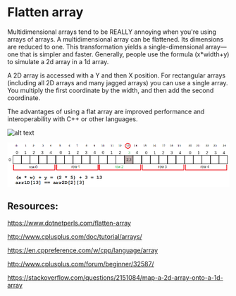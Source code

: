 # Flatten array

Multidimensional arrays tend to be REALLY annoying when you're using arrays of arrays.
A multidimensional array can be flattened. Its dimensions are reduced to one. This transformation yields a single-dimensional array—one
that is simpler and faster. Generally, people use the formula (x*width+y) to simulate a 2d array in a 1d array.

A 2D array is accessed with a Y and then X position. For rectangular arrays (including all 2D arrays and many jagged arrays) you can
use a single array. You multiply the first coordinate by the width, and then add the second coordinate.

The advantages of using a flat array are improved performance and interoperability with C++ or other languages.

![alt text](https://upload.wikimedia.org/wikipedia/commons/thumb/3/3d/CPT-arrays-2d.svg/220px-CPT-arrays-2d.svg.png)

![alt text](flattenedArray.png)

## Resources:

https://www.dotnetperls.com/flatten-array

http://www.cplusplus.com/doc/tutorial/arrays/

https://en.cppreference.com/w/cpp/language/array

http://www.cplusplus.com/forum/beginner/32587/

https://stackoverflow.com/questions/2151084/map-a-2d-array-onto-a-1d-array
